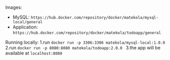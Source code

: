 Images: 
 - MySQL: `https://hub.docker.com/repository/docker/matekola/mysql-local/general`
 - Application: `https://hub.docker.com/repository/docker/matekola/todoapp/general`

Running locally:
  1.run `docker run -p 3306:3306 matekola/mysql-local:1.0.0`
  2.run `docker run -p 8080:8080 matekola/todoapp:2.0.0 `
  3.the app will be available at `localhost:8080`
  
